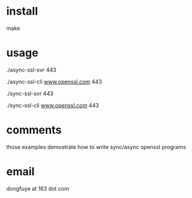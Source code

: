 install
====

make

usage
====

./async-ssl-svr 443

./async-ssl-cli www.openssl.com 443

./sync-ssl-svr 443

./sync-ssl-cli www.openssl.com 443

comments
====

those examples demostrate how to write sync/async openssl programs

email
====

dongfuye at 163 dot com
